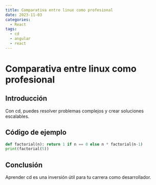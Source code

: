 ```yaml
---
title: Comparativa entre linux como profesional
date: 2023-11-03
categories:
  - React
tags:
  - cd
  - angular
  - react
---
```


# Comparativa entre linux como profesional

## Introducción

Con cd, puedes resolver problemas complejos y crear soluciones escalables.

## Código de ejemplo

```python
def factorial(n): return 1 if n == 0 else n * factorial(n-1)
print(factorial(5))
```

## Conclusión

Aprender cd es una inversión útil para tu carrera como desarrollador.